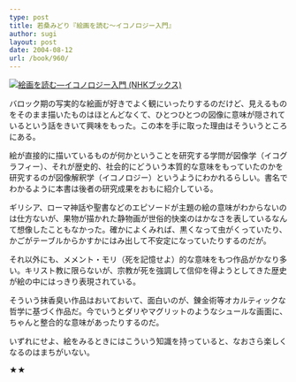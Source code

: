 ```yaml
---
type: post
title: 若桑みどり『絵画を読む～イコノロジー入門』
author: sugi
layout: post
date: 2004-08-12
url: /book/960/
---
```

<a href="http://www.amazon.co.jp/exec/obidos/ASIN/414001668X/chezsugi-22/ref=nosim/" name="amazletlink" target="_blank"><img src="http://ecx.images-amazon.com/images/I/41oypI%2ByyvL.jpg" alt="絵画を読む―イコノロジー入門 (NHKブックス)" style="border: none;" class="alignleft" /></a>

バロック期の写実的な絵画が好きでよく観にいったりするのだけど、見えるものをそのまま描いたものはほとんどなくて、ひとつひとつの図像に意味が隠されているという話をきいて興味をもった。この本を手に取った理由はそういうところにある。

絵が直接的に描いているものが何かということを研究する学問が図像学（イコグラフィー）、それが歴史的、社会的にどういう本質的な意味をもっていたのかを研究するのが図像解釈学（イコノロジー）というようにわかれるらしい。書名でわかるように本書は後者の研究成果をおもに紹介している。

ギリシア、ローマ神話や聖書などのエピソードが主題の絵の意味がわからないのは仕方ないが、果物が描かれた静物画が世俗的快楽のはかなさを表しているなんて想像したこともなかった。確かによくみれば、黒くなって虫がくっていたり、かごがテーブルからかすかにはみ出して不安定になっていたりするのだが。

それ以外にも、メメント・モリ（死を記憶せよ）的な意味をもつ作品がかなり多い。キリスト教に限らないが、宗教が死を強調して信仰を得ようとしてきた歴史が絵の中にはっきり表現されている。

そういう抹香臭い作品はおいておいて、面白いのが、錬金術等オカルティックな哲学に基づく作品だ。今でいうとダリやマグリットのようなシュールな画面に、ちゃんと整合的な意味があったりするのだ。

いずれにせよ、絵をみるときにはこういう知識を持っていると、なおさら楽しくなるのはまちがいない。

★★

